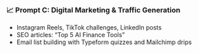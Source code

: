 ### 📈 Prompt C: Digital Marketing & Traffic Generation
- Instagram Reels, TikTok challenges, LinkedIn posts
- SEO articles: “Top 5 AI Finance Tools”
- Email list building with Typeform quizzes and Mailchimp drips
